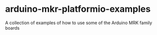 # arduino-mkr-platformio-examples
A collection of examples of how to use some of the Arduino MRK family boards
